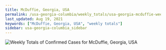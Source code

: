 ```yaml
---
title: McDuffie, Georgia, USA
permalink: /usa-georgia-columbia/weekly_totals/usa-georgia-mcduffie-weekly_totals.html
last_updated: Aug 19, 2021
keywords: ["McDuffie, Georgia, USA", "weekly totals"]
sidebar: usa-georgia-columbia_sidebar
---
```


![Weekly Totals of Confirmed Cases for McDuffie, Georgia, USA](/covid_tracker/images/graphs/usa-georgia-mcduffie-weekly_totals_graph.png)
